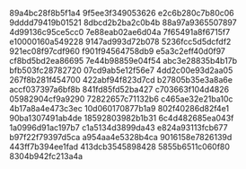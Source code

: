 89a4bc28f8b5f1a4
9f5ee3f349053626
e2c6b280c7b80c06
9dddd79419b01521
8dbcd2b2ba2c0b4b
88a97a9365507897
4d99136c95ce5cc0
7e88eab02ae6d04a
7f65491a8f6715f7
e10000160a549228
9147ad993d72b078
5236fcc5d5dcfdf2
921ec08f97cdf960
f901f94564758db9
e5a3c2eff40d0f97
cf8bd5bd2ea86695
7e44b98859e04f54
abc3e28835b4b17b
bfb503fc28782720
07cd9ab5e12f56e7
4dd2c00e93d2aa05
267f8b281f454700
422abf94f823d7cd
b27805b35e3a8a6e
accf037397a6bf8b
841fd85fd52ba427
c703663f104d4826
05982904cf9a9290
72822657c71132b6
c465ae32e21ba10c
4b17a8a4e473c3ec
10d060170877b1a9
802f40286d82f4e1
90ba1307491ab4de
18592803982b1b31
6c4d482685ea043f
1a0996d91ac197b7
c1a5134d3899da43
e824a93113fcb677
b97f22f79397d5ca
a954aa4e5328b4ca
9016158e7826139d
443ff7b394ee1fad
413dcb3545898428
5855b6511c060f80
8304b942fc213a4a
